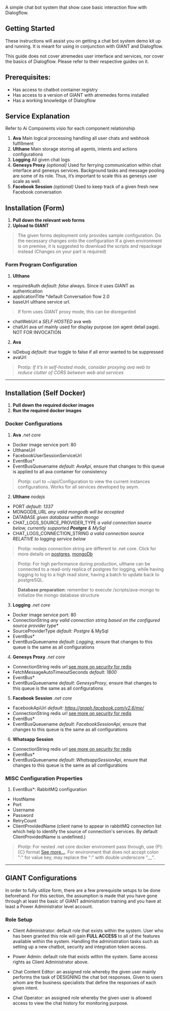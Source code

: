 <!-- # Chatbot demo kit -->
A simple chat bot system that show case basic interaction flow with Dialogflow.

## Getting Started
These instructions will assist you on getting a chat bot system demo kit up and running.
It is meant for using in conjunction with GIANT and Dialogflow.

This guide does not cover atremedes user interface and services, nor cover the basics of 
Dialogflow. Please refer to their respective guides on it.

## Prerequisites:
- Has access to chatbot container registry
- Has access to a version of GIANT with atremedes forms installed
- Has a working knowledge of Dialogflow

## Service Explanation
Refer to Ai Components visio for each component relationship
1. **Ava** Main logical processing handling all user chats and webhook fulfillment
2. **Ulthane** Main storage storing all agents, intents and actions configurations
3. **Logging** All given chat logs
4. **Genesys Proxy** *(optional)* Used for ferrying communication within chat interface and genesys services. Background tasks and message pooling are some of its role. Thus, it’s important to scale this as genesys user scale as well.
5. **Facebook Session** *(optional)* Used to keep track of a given fresh new Facebook conversation

## Installation (Form)
1. **Pull down the relevant web forms**
2. **Upload to GIANT**
> The given forms deployment only provides sample configuration. Do the necessary changes onto the configuration
> If a given environment is on premise, it is suggested to download the scripts and repackage instead (Changes on your part is required) 

### Form Program Configuration
1. **Ulthane**
- requiredAuth *default: false* always. Since it uses GIANT as authentication
- applicationTitle *default Conversation flow 2.0
- baseUrl ulthane service url. 
> If form uses GIANT proxy mode, this can be disregarded
- chatWebUrl a *SELF HOSTED* ava web
- chatUrl ava url mainly used for display purpose (on agent detail page). NOT FOR INVOCATION

2. **Ava**
- isDebug *default: true* toggle to false if all error wanted to be suppressed
- avaUrl 
> Protip: *If it’s in self-hosted mode, consider proxying ava web to reduce clutter of CORS between web and services*

---

## Installation (Self Docker)
1. **Pull down the required docker images**
2. **Run the required docker images**

### Docker Configurations
1. **Ava** *.net core*
- Docker image service port: 80
- UlthaneUrl
- FacebookUserSessionServiceUrl
- EventBus* 
- EventBusQueuename *default: AvaApi*, ensure that changes to this queue is applied to all ava container for consistency 
> *Protip*: curl to ~/api/Configuration to view the current instances configurations. Works for all services developed by aeym.
 

2. **Ulthane** *nodejs*
- PORT *default: 1337*
- MONGODB_URL *any valid mongodb will be accepted*
- DATABASE *given database within mongo*
- CHAT_LOGS_SOURCE_PROVIDER_TYPE *a valid connection source below, currently supported **Postgre** & MySql*
- CHAT_LOGS_CONNECTION_STRING *a valid connection source RELATIVE to logging service below*

>Protip: nodejs connection string are different to .net core. 
Click for more details on [postgres](https://node-postgres.com/features/connecting#connection-uri), [mongoDb](https://mongodb.github.io/node-mongodb-native/api-generated/mongoclient.html)

>Protip: For high performance during production, ulthane can be connected to a read-only replica of postgres for logging, while having logging to log to a high read store, having a batch to update back to postgreSQL.

> **Database preparation**: remember to execute /scripts/ava-mongo to initialize the mongo database structure

3. **Logging** *.net core*
- Docker image service port: 80
- ConnectionString *any valid connection string based on the configured source provider type**
- SourceProviderType *default: Postgre* & MySql
- EventBus* 
- EventBusQueuename *default: Logging*, ensure that changes to this queue is the same as all configurations

4. **Genesys Proxy** *.net core*
- ConnectionString redis url [see more on security for redis](https://redis.io/topics/security)
- FetchMessageAutoTimeoutSeconds *default: 1800*
- EventBus* 
- EventBusQueuename *default: GenesysProxy*, ensure that changes to this queue is the same as all configurations

5. **Facebook Session** *.net core*
- FacebookApiUrl *default: https://graph.facebook.com/v2.6/me/*
- ConnectionString redis url [see more on security for redis](https://redis.io/topics/security)
- EventBus* 
- EventBusQueuename *default: FacebookSessionApi*, ensure that changes to this queue is the same as all configurations

6. **Whatsapp Session** 
- ConnectionString redis url [see more on security for redis](https://redis.io/topics/security)
- EventBus* 
- EventBusQueuename *default: WhatsappSessionApi*, ensure that changes to this queue is the same as all configurations

### MISC Configuration Properties
1. EventBus*: RabbitMQ configuration
- HostName
- Port
- Username
- Password
- RetryCount
- ClientProvidedName (client name to appear in rabbitMQ connection list which help to identify the source of connection's services. By default ClientProvidedName is undefined.)
> *Protip*: For nested .net core docker enviroment pass through, use {P}:{C} format [See more...](https://www.scottbrady91.com/Docker/ASPNET-Core-and-Docker-Environment-Variables). For environment that does not accept colon ":" for value key, may replace the ":" with double underscore "\_\_".

---

## GIANT Configurations

In order to fully utilize form, there are a few prerequisite setups to be done beforehand. For this section, the assumption is made that you have gone through at least the basic of GIANT administration training and you have at least a Power Administrator level account.

### Role Setup
- Client Administrator: default role that exists within the system. User who has been granted this role will gain **FULL ACCESS** to all of the features available within the system. Handling the administration tasks such as setting up a new chatbot, security and integration token access.
- Power Admin: default role that exists within the system. Same access rights as Client Administrator above. 
- Chat Content Editor: an assigned role whereby the given user mainly performs the task of DESIGNING the chat bot responses. Given to users whom are the business specialists that define the responses of each given intent.

- Chat Operator: an assigned role whereby the given user is allowed access to view the chat history for monitoring purpose.
